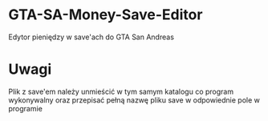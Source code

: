 # GTA-SA-Money-Save-Editor
Edytor pieniędzy w save'ach do GTA San Andreas

# Uwagi
Plik z save'em należy unmieścić w tym samym katalogu co program wykonywalny oraz przepisać pełną nazwę pliku save w odpowiednie pole w programie
